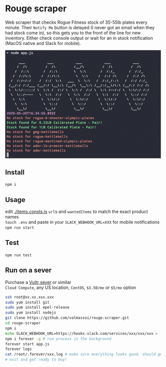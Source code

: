 # Rouge scraper
Web scraper that checks Rogue Fitness stock of 35-55lb plates every minute. Their `Notify Me` button is delayed (I never got an email when they had stock come in), so this gets you to the front of the line for new inventory. Either check console output or wait for an in stock notification (MacOS native and Slack for mobile).

![Screen Shot of app running in Terminal](./images/ScreenShot.png)

## Install
`npm i`

## Usage
edit [./items.consts.js](./items.consts.js) `url`s and `wantedItems` to match the exact product names  
`touch .env` and paste in your `SLACK_WEBHOOK_URL=XXX` for mobile notifications
`npm run start`

## Test
`npm run test`

## Run on a sever
Purchase a [Vultr sever](https://www.vultr.com/?ref=7242522) or similar  
`Cloud Compute`, any US location, `CentOS`, `$3.50/mo` or `$5/mo` option  
```bash
ssh root@xx.xx.xxx.xxx
sudo yum install git
sudo yum install epel-release
sudo yum install nodejs
git clone https://github.com/valmassoi/rouge-scraper.git
cd rouge-scraper
npm i
echo SLACK_WEBHOOK_URL=https://hooks.slack.com/services/xxx/xxx/xxx > .env
npm i forever -g # run process in the background
forever start app.js 
forever logs
cat /root/.forever/xxx.log # make sure everything looks good, should get a slack notification
# exit and get ready to buy!
```
